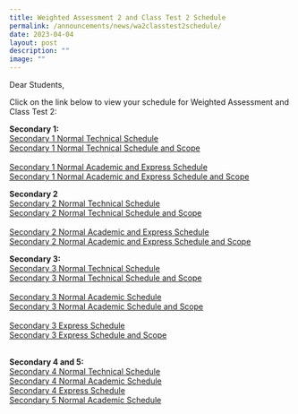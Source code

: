 ```yaml
---
title: Weighted Assessment 2 and Class Test 2 Schedule
permalink: /announcements/news/wa2classtest2schedule/
date: 2023-04-04
layout: post
description: ""
image: ""
---
```

Dear Students,

Click on the link below to view your schedule for Weighted Assessment and Class Test 2:

**Secondary 1:**<br>
[Secondary 1 Normal Technical Schedule](https://drive.google.com/file/d/1VucTVxiahnNvs-NC9qzuMX7Yh2eXNGMd/view?usp=share_link)<br>
[Secondary 1 Normal Technical Schedule and Scope](https://drive.google.com/file/d/1AciwMFphA8kHgz7JX5B2llcpDNndDbI6/view?usp=share_link)
<br>
<br>
[Secondary 1 Normal Academic and Express Schedule](https://drive.google.com/file/d/1ALSM5l4AK9CnddeO24Z2OSErHD0OWPFe/view?usp=share_link)<br>
[Secondary 1 Normal Academic and Express Schedule and Scope](https://drive.google.com/file/d/1n340XPNTa6fSVTQ7nIlpTmbrl2vxA4zj/view?usp=share_link)

**Secondary 2**<br>
[Secondary 2 Normal Technical Schedule](https://drive.google.com/file/d/1RGaihVEUQ3G7fovBR7aOJNyb6AsglWxc/view?usp=share_link)
<br>
[Secondary 2 Normal Technical Schedule and Scope](https://drive.google.com/file/d/1v8tCTR3YVaCWvWowmThC9-OsvuA8qTdA/view?usp=share_link)
<br>
<br>
[Secondary 2 Normal Academic and Express Schedule](https://drive.google.com/file/d/14LcqAm9_FqzMWo7uUK8cL4KbLyqVE3Vt/view?usp=share_link)
<br>
[Secondary 2 Normal Academic and Express Schedule and Scope](https://drive.google.com/file/d/1BpyzCdbKTILyeBmJ_bfkCyKgQ4dslQRQ/view?usp=share_link)

**Secondary 3:**<br>
[Secondary 3 Normal Technical Schedule](https://drive.google.com/file/d/1GSV5sGtWrC2yokCnvlsKmqEHiBSDqPf1/view?usp=share_link)
<br>
[Secondary 3 Normal Technical Schedule and Scope](https://drive.google.com/file/d/1gIwIrrfJIU5Ywlz-VDLozR0LQfHvRu9y/view?usp=share_link)
<br>
<br>
[Secondary 3 Normal Academic Schedule](https://drive.google.com/file/d/1sCmc_UQ1-FADdhR3Xs4gmSlJb-QtpobX/view?usp=share_link)
<br>
[Secondary 3 Normal Academic Schedule and Scope](https://drive.google.com/file/d/1WIDnacHT2bbWfuNfLrQs0_74EtalwuWn/view?usp=share_link)
<br>
<br>
[Secondary 3 Express Schedule](https://drive.google.com/file/d/1e30l0mfnDY_Hvs7Nze2DNGcthy1hIImh/view?usp=share_link)
<br>
[Secondary 3 Express Schedule and Scope](https://drive.google.com/file/d/1f_6H698Joyq7YHI8C0_CYxPj8UMLVfEt/view?usp=sharing)
<br>
<br>

**Secondary 4 and 5:**<br>
[Secondary 4 Normal Technical Schedule](https://drive.google.com/file/d/1Maaib-ZYNADkKyl-MMFEPvlMHYjWQWuH/view?usp=share_link)
<br>
[Secondary 4 Normal Academic Schedule](https://drive.google.com/file/d/16QudYKmGX36dUsqiPmwDVSte9XN59tiX/view?usp=share_link)<br>
[Secondary 4 Express Schedule](https://drive.google.com/file/d/1DC9ydJg97aDjI8S9ZPtIXaLtEnRhPB14/view?usp=share_link)
<br>
[Secondary 5 Normal Academic Schedule](https://drive.google.com/file/d/1WMZxwtOuPL4gZDJAJ-76Z2Hs6kvHNsEP/view?usp=share_link)